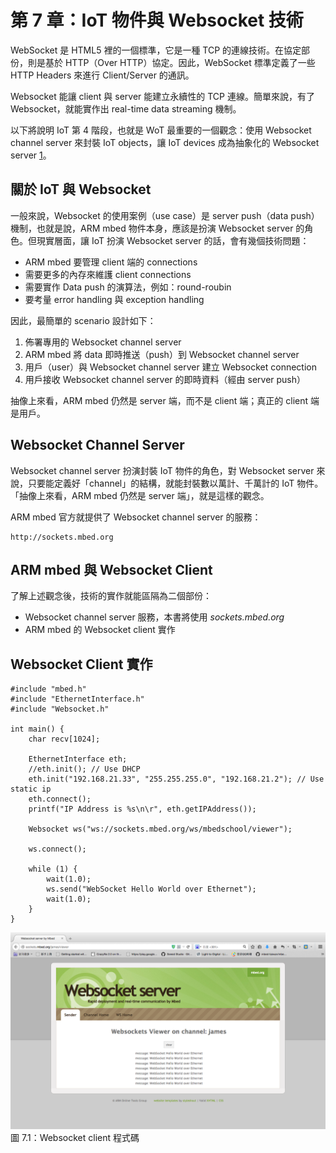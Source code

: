 # 第 7 章：IoT 物件與 Websocket 技術

WebSocket 是 HTML5 裡的一個標準，它是一種 TCP 的連線技術。在協定部份，則是基於 HTTP（Over HTTP）協定。因此，WebSocket 標準定義了一些 HTTP Headers 來進行 Client/Server 的通訊。

Websocket 能讓 client 與 server 能建立永續性的 TCP 連線。簡單來說，有了 Websocket，就能實作出 real-time data streaming 機制。

以下將說明 IoT 第 4 階段，也就是 WoT 最重要的一個觀念：使用 Websocket channel server 來封裝 IoT objects，讓 IoT devices 成為抽象化的 Websocket server [1]。

[1]: http://www.jollen.org/blog/2015/01/arm-mbed-iot-objects-websocket.html

## 關於 IoT 與 Websocket

一般來說，Websocket 的使用案例（use case）是 server push（data push）機制，也就是說，ARM mbed 物件本身，應該是扮演 Websocket server 的角色。但現實層面，讓 IoT 扮演 Websocket server 的話，會有幾個技術問題：

* ARM mbed 要管理 client 端的 connections
* 需要更多的內存來維護 client connections
* 需要實作 Data push 的演算法，例如：round-roubin
* 要考量 error handling 與 exception handling

因此，最簡單的 scenario 設計如下：

1. 佈署專用的 Websocket channel server
2. ARM mbed 將 data 即時推送（push）到 Websocket channel server
3. 用戶（user）與 Websocket channel server 建立 Websocket connection
4. 用戶接收 Websocket channel server 的即時資料（經由 server push）

抽像上來看，ARM mbed 仍然是 server 端，而不是 client 端；真正的 client 端是用戶。

## Websocket Channel Server

Websocket channel server 扮演封裝 IoT 物件的角色，對 Websocket server 來說，只要能定義好「channel」的結構，就能封裝數以萬計、千萬計的 IoT 物件。「抽像上來看，ARM mbed 仍然是 server 端」，就是這樣的觀念。

ARM mbed 官方就提供了 Websocket channel server 的服務：

```
http://sockets.mbed.org
```

## ARM mbed 與 Websocket Client

了解上述觀念後，技術的實作就能區隔為二個部份：

* Websocket channel server 服務，本書將使用 *sockets.mbed.org*
* ARM mbed 的 Websocket client 實作

## Websocket Client 實作

```
#include "mbed.h"
#include "EthernetInterface.h"
#include "Websocket.h"

int main() {
    char recv[1024];
 
    EthernetInterface eth;
    //eth.init(); // Use DHCP
    eth.init("192.168.21.33", "255.255.255.0", "192.168.21.2"); // Use static ip
    eth.connect();
    printf("IP Address is %s\n\r", eth.getIPAddress());
 
    Websocket ws("ws://sockets.mbed.org/ws/mbedschool/viewer");

    ws.connect();
 
    while (1) {
        wait(1.0);
        ws.send("WebSocket Hello World over Ethernet");
        wait(1.0);
    }
}
```

![圖 7.1：程式碼範例](7.1_websocket_client.png)
圖 7.1：Websocket client 程式碼

